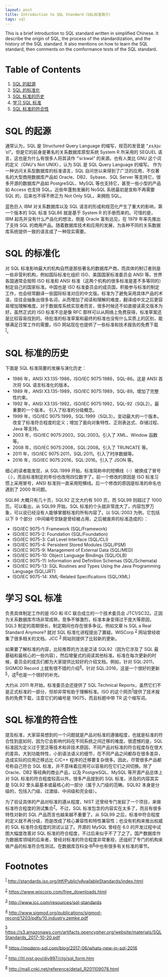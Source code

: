 ```yaml
---
layout: post
title: Introduction to SQL Standard（SQL标准简介）
tags: sql
---
```


This is a brief introduction to SQL standard written in simplified Chinese. It describe the origin of SQL, the process of the standardization, and the history of the SQL standard. It also mentions on how to learn the SQL standard, then comments on the comformance tests of the SQL standard.


# Table of Contents

1.  [SQL 的起源](#orgbd0937f)
2.  [SQL 的标准化](#org8e52440)
3.  [SQL 标准的历史](#org6f674e2)
4.  [学习 SQL 标准](#org882793e)
5.  [SQL 标准的符合性](#orgb4cf3bd)

<a id="orgbd0937f"></a>

# SQL 的起源

通常认为，SQL 是 Structured Query Language 的缩写，规范的发音是 “ˌɛsˌkjuːˈɛl”。但是它的前身是著名的关系数据库原型系统 System R 所采用的 SEQUEL 语言，这也是为什么有很多人将其读作 “ˈsiːkwəl” 的来源。也有人类比 GNU 这个词的定义（GNU's Not UNIX），认为 SQL 是 SQL Query Language 的缩写。 作为一种访问关系型数据库的标准语言，SQL 自问世以来得到了广泛的应用，不仅著名的大型商用数据库产品如 Oracle、DB2、Sybase、SQL Server 等支持它，很多开源的数据库产品如 PostgreSQL、MySQL 等也支持它，甚至一些小型的产品如 Access 也支持 SQL。近些年蓬勃发展的 NoSQL 系统最初是宣称不再需要 SQL 的，后来也不得不修正为 Not Only SQL，来拥抱 SQL。

蓝色巨人 IBM 对关系数据库以及 SQL 语言的形成和规范化产生了重大的影响，第一个版本的 SQL 标准 SQL86 就是基于 System R 的手册而来的。可惜的是， IBM 起先并没有什么产品化的想法，倒是 Oracle 富有远见，在 1979 年率先推出了支持 SQL 的商用产品。随着数据库技术和应用的发展，为各种不同的关系数据库系统提供一致的语言成了一种现实需要。


<a id="org8e52440"></a>

# SQL 的标准化

对 SQL 标准影响最大的机构自然是那些著名的数据库产商，而具体的制订者则是一些非营利机构，例如国际标准化组织 ISO、美国国家标准委员会 ANSI 等。世界各国通常会按照 ISO 标准和 ANSI 标准（这两个机构的很多标准是差不多等同的）制定自己的国家标准。中国也是 ISO 标准委员会的成员国，积极参与标准的制定工作，也会经常翻译一些国际标准对应的中文版。标准为了避免采用具体产品的术语，往往会抽象出很多名词，从而增加了阅读和理解的难度，翻译成中文之后更容易增加理解难度。对于数据库系统实现者而言，很多时候还不如直接读英文版本为好。虽然正式的 ISO 标准不总是像 RFC 那样可以从网络上免费获得，标准草案还是比较容易找到的。待批准的标准草案和最终的标准也没有什么实质上的区别，能够满足日常工作的需要。ISO 网站现在也提供了一些标准和技术报告的免费下载<sup><a id="fnr.1" class="footref" href="#fn.1">1</a></sup>。


<a id="org6f674e2"></a>

# SQL 标准的历史

下面是 SQL 标准简要的发展与演化历史：

-   1986 年，ANSI X3.135-1986，ISO/IEC 9075:1986，SQL-86。这是 ANSI 首次将 SQL 语言标准化的版本。
-   1989 年，ANSI X3.135-1989，ISO/IEC 9075:1989，SQL-89。增加了完整性约束。
-   1992 年，ANSI X3.135-1992，ISO/IEC 9075:1992，SQL-92（SQL2）。最重要的一个版本。 引入了标准的分级概念。
-   1999 年，ISO/IEC 9075:1999，SQL:1999（SQL3）。变动最大的一个版本。改变了标准符合程度的定义；增加了面向对象特性、正则表达式、存储过程、Java 等支持。
-   2003 年，ISO/IEC 9075:2003，SQL:2003。引入了 XML、Window 函数等。
-   2008 年，ISO/IEC 9075:2008，SQL:2008。引入了 TRUNCATE 等。
-   2011 年，ISO/IEC 9075:2011，SQL:2011。引入了时序数据等。
-   2016 年，ISO/IEC 9075:2016，SQL:2016。引入了 JSON 等。

细心的读者能发现，从 SQL:1999 开始，标准简称中的短横线（-）被换成了冒号（:），而且标准制定的年份也改用四位数字了。前一个修改的原因是 ISO 标准习惯上采用冒号，ANSI 标准则一直采用短横线。后一个修改的原因是标准的命名也遇到了 2000 年问题。

SQL86 大概只有几十页，SQL92 正文大约有 500 页，而 SQL99 则超过了 1000 页。可以看出，从 SQL99 开始，SQL 标准的个头就非常庞大了，内容包罗万象，可以说已经没有人能够掌握标准的所有内容了。以 SQL:2003 为例，它包括以下 9 个部分（中间编号空缺是曾经被占用，之后被废弃的标准造成的）：

-   ISO/IEC 9075-1: Framework (SQL/Framework)
-   ISO/IEC 9075-2: Foundation (SQL/Foundation)
-   ISO/IEC 9075-3: Call Level Interface (SQL/CLI)
-   ISO/IEC 9075-4: Persistent Stored Modules (SQL/PSM)
-   ISO/IEC 9075-9: Management of External Data (SQL/MED)
-   ISO/IEC 9075-10: Object Language Bindings (SQL/OLB)
-   ISO/IEC 9075-11: Information and Definition Schemas (SQL/Schemata)
-   ISO/IEC 9075-13: SQL Routines and Types Using the Java Programming Language (SQL/JRT)
-   ISO/IEC 9075-14: XML-Related Specifications (SQL/XML)


<a id="org882793e"></a>

# 学习 SQL 标准

负责具体制定工作的是 ISO 和 IEC 联合成立的一个技术委员会 JTC1/SC32。正因为关系数据库市场非常成熟，竞争不够激烈，标准本身变得过于庞大等原因，SQL3 制定的周期很长，制定期间也存在很多争议。例如文章 Is SQL a Real Standard Anymore? 就对 SQL 标准化进程提出了置疑。WISCorp <sup><a id="fnr.2" class="footref" href="#fn.2">2</a></sup> 网站曾经收集了很多相关的文档，JCC <sup><a id="fnr.3" class="footref" href="#fn.3">3</a></sup> 网站则提供了比较新的更新。

如果要了解标准的内容，比较推荐的方法是泛读 SQL92（因为它涉及了 SQL 最基础和最核心的一些内容），然后增量式的阅读其他标准。标准在每次更新的时候，委员会的成员们都为大家提供比较好的介绍文档。例如，针对 SQL:2011，SIGMOD Record 上就有很不错的介绍<sup><a id="fnr.4" class="footref" href="#fn.4">4</a></sup>。针对 SQL:2016，这是一个很好的更新<sup><a id="fnr.5" class="footref" href="#fn.5">5</a></sup>，这<sup><a id="fnr.6" class="footref" href="#fn.6">6</a></sup>也是一个很好的补充。

大约从 2011 年开始，标准委员会还提供了 SQL Technical Reports，虽然它们不是正式标准的一部分，但却非常有助于理解标准。ISO 的这个网页<sup><a id="fnr.1.100" class="footref" href="#fn.1">1</a></sup>提供了技术报告的免费下载，注意它们的编号是 19075，而且标题中带 TR 这个缩写词。


<a id="orgb4cf3bd"></a>

# SQL 标准的符合性

提及标准，大家容易想到的一个问题就是产品对标准的遵循程度，也就是标准的符合性到底如何，因为它会影响代码在不同系统之间迁移的难度。很遗憾的是，SQL 标准因为定义过于宽泛等技术和非技术原因，不同产品对标准的符合程度存在很大的差异。大到功能特性，小到语法语义的细节，在不同产品之间都存在很多差异，造成实际的应用迁移远比 C/C++ 程序的迁移要复杂很多。因此，尽管很多产品都号称自己符合 SQL 标准，并不意味着应用可以容易的在它们之间切换。除了 Oracle、DB2 等经典的商业产品，以及 PostgreSQL、MySQL 等开源产品总体上对 SQL 标准的符合程度较高以外，很多产品提到的 SQL 标准，涉及的内容其实是 SQL92 里头最基本或最核心的一部分（属于入门级的范畴。SQL92 本身是分级的，包括入门级、过渡级、中间级和完全级）。

为了验证具体的产品对标准的遵从程度，NIST 还曾经专门发起了一个项目，来做标准符合程度的测试集合<sup><a id="fnr.7" class="footref" href="#fn.7">7</a></sup>。不过，SQL 标准包含的内容实在太多了，而且有很多特性对新的 SQL 产品而言也越来越不重要了。从 SQL99 之后，标准中符合程度的定义就不再分级，而是改成了核心兼容性和特性兼容性；也没有机构来推出权威的 SQL 标准符合程度的测试认证了。开源的 MySQL 曾经在 6.0 的开发过程中试图大幅度改善对 SQL 标准的符合程度，不过后来似乎不了了之了。国产数据库作为数据库领域的后来者，曾经对标准的符合程度非常重视，还组织了专门的机构来做产品的标准符合性测试。在数据库百科全书<sup><a id="fnr.8" class="footref" href="#fn.8">8</a></sup>中也有很多有关标准的章节。


# Footnotes

<sup><a id="fn.1" href="#fnr.1">1</a></sup> <http://standards.iso.org/ittf/PubliclyAvailableStandards/index.html>

<sup><a id="fn.2" href="#fnr.2">2</a></sup> <https://www.wiscorp.com/free_downloads.html>

<sup><a id="fn.3" href="#fnr.3">3</a></sup> <http://www.jcc.com/resources/sql-standards>

<sup><a id="fn.4" href="#fnr.4">4</a></sup> <http://www.sigmod.org/publications/sigmod-record/1203/pdfs/10.industry.zemke.pdf>

<sup><a id="fn.5" href="#fnr.5">5</a></sup> <https://s3.amazonaws.com/artifacts.opencypher.org/website/materials/SQLStandards_2017-10-20.pdf>

<sup><a id="fn.6" href="#fnr.6">6</a></sup> <https://modern-sql.com/blog/2017-06/whats-new-in-sql-2016>

<sup><a id="fn.7" href="#fnr.7">7</a></sup> <http://itl.nist.gov/div897/ctg/sql_form.htm>

<sup><a id="fn.8" href="#fnr.8">8</a></sup> <http://mall.cnki.net/reference/detail_R201109078.html>
